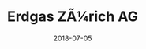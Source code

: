 ﻿---
title:          "Erdgas ZÃ¼rich AG"
date:           "2018-07-05"
draft:          false
robotsExclude:  true
---
